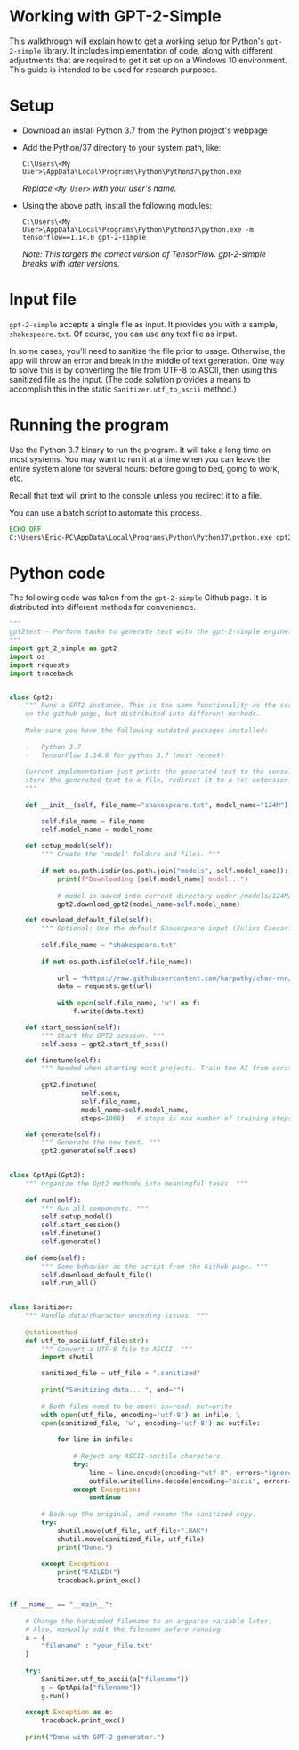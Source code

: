 # Working with GPT-2-Simple

This walkthrough will explain how to get a working setup for Python's `gpt-2-simple` library. It includes  implementation of code, along with different adjustments that are required to get it set up on a Windows 10 environment. This guide is intended to be used for research purposes.

# Setup

- Download an install Python 3.7 from the Python project's webpage

- Add the Python/37 directory to your system path, like:

  `C:\Users\<My User>\AppData\Local\Programs\Python\Python37\python.exe`

  *Replace `<My User>` with your user's name.*

- Using the above path, install the following modules:

  `C:\Users\<My User>\AppData\Local\Programs\Python\Python37\python.exe -m tensorflow==1.14.0 gpt-2-simple`

  *Note: This targets the correct version of TensorFlow. gpt-2-simple breaks with later versions.*

# Input file

`gpt-2-simple` accepts a single file as input. It provides you with a sample, `shakespeare.txt`. Of course, you can use any text file as input.

In some cases, you'll need to sanitize the file prior to usage. Otherwise, the app will throw an error and break in the middle of text generation. One way to solve this is by converting the file from UTF-8 to ASCII, then using this sanitized file as the input. (The code solution provides a means to accomplish this in the static `Sanitizer.utf_to_ascii` method.)

# Running the program

Use the Python 3.7 binary to run the program. It will take a long time on most systems. You may want to run it at a time when you can leave the entire system alone for several hours: before going to bed, going to work, etc.

Recall that text will print to the console unless you redirect it to a file.

You can use a batch script to automate this process.

```bat
ECHO OFF
C:\Users\Eric-PC\AppData\Local\Programs\Python\Python37\python.exe gpt2test.py > gpt2test-output.txt
```

# Python code

The following code was taken from the `gpt-2-simple` Github page. It is distributed into different methods for convenience.

```python
"""
gpt2test - Perform tasks to generate text with the gpt-2-simple engine.
"""
import gpt_2_simple as gpt2
import os
import requests
import traceback


class Gpt2:
    """ Runs a GPT2 instance. This is the same functionality as the script
    on the github page, but distributed into different methods. 
    
    Make sure you have the following outdated packages installed:
        
    -   Python 3.7
    -   TensorFlow 1.14.0 for python 3.7 (most recent)
    
    Current implementation just prints the generated text to the console. To
    store the generated text to a file, redirect it to a txt extension.
    """
    
    def __init__(self, file_name="shakespeare.txt", model_name="124M"):

        self.file_name = file_name
        self.model_name = model_name
    
    def setup_model(self):
        """ Create the 'model' folders and files. """
        
        if not os.path.isdir(os.path.join("models", self.model_name)):
            print(f"Downloading {self.model_name} model...")
			
            # model is saved into current directory under /models/124M/
            gpt2.download_gpt2(model_name=self.model_name)   

    def download_default_file(self):
        """ Optional: Use the default Shakespeare input (Julius Caesar?) """
        
        self.file_name = "shakespeare.txt"
        
        if not os.path.isfile(self.file_name):
            
        	url = "https://raw.githubusercontent.com/karpathy/char-rnn/master/data/tinyshakespeare/input.txt"
        	data = requests.get(url)
        	
        	with open(self.file_name, 'w') as f:
        		f.write(data.text)

    def start_session(self):
        """ Start the GPT2 session. """
        self.sess = gpt2.start_tf_sess()

    def finetune(self):
        """ Needed when starting most projects. Train the AI from scratch. """
        
        gpt2.finetune(
                  self.sess,
                  self.file_name,
                  model_name=self.model_name,
                  steps=1000)   # steps is max number of training steps

    def generate(self):
        """ Generate the new text. """
        gpt2.generate(self.sess)
        

class GptApi(Gpt2):
    """ Organize the Gpt2 methods into meaningful tasks. """
    
    def run(self):
        """ Run all components. """   
        self.setup_model()
        self.start_session()
        self.finetune()
        self.generate()
        
    def demo(self):
        """ Same behavior as the script from the Github page. """
        self.download_default_file()
        self.run_all()
        

class Sanitizer:
    """ Handle data/character encoding issues. """
    
    @staticmethod
    def utf_to_ascii(utf_file:str):
        """ Convert a UTF-8 file to ASCII. """   
        import shutil

        sanitized_file = utf_file + ".sanitized"
        
        print("Sanitizing data... ", end="")
        
        # Both files need to be open: in=read, out=write
        with open(utf_file, encoding='utf-8') as infile, \
        open(sanitized_file, 'w', encoding='utf-8') as outfile:
                
            for line in infile:
                
                # Reject any ASCII-hostile characters.
                try: 
                    line = line.encode(encoding="utf-8", errors="ignore")
                    outfile.write(line.decode(encoding="ascii", errors="ignore"))
                except Exception:
                    continue
        
        # Back-up the original, and rename the sanitized copy.
        try:
            shutil.move(utf_file, utf_file+".BAK")
            shutil.move(sanitized_file, utf_file)
            print("Done.")
            
        except Exception:
			print("FAILED!")
            traceback.print_exc()


if __name__ == "__main__":
    
    # Change the hardcoded filename to an argparse variable later.
    # Also, manually edit the filename before running.
    a = {
        "filename" : "your_file.txt"
    }
    
    try:
        Sanitizer.utf_to_ascii(a["filename"])
        g = GptApi(a["filename"])
        g.run()
        
    except Exception as e:
        traceback.print_exc()
                
    print("Done with GPT-2 generator.")
 
```

